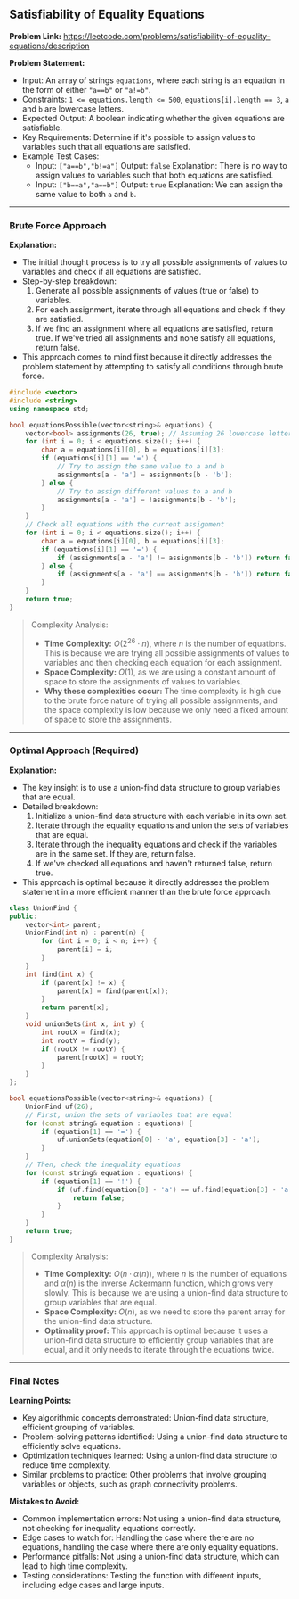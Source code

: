 ## Satisfiability of Equality Equations
**Problem Link:** https://leetcode.com/problems/satisfiability-of-equality-equations/description

**Problem Statement:**
- Input: An array of strings `equations`, where each string is an equation in the form of either `"a==b"` or `"a!=b"`.
- Constraints: `1 <= equations.length <= 500`, `equations[i].length == 3`, `a` and `b` are lowercase letters.
- Expected Output: A boolean indicating whether the given equations are satisfiable.
- Key Requirements: Determine if it's possible to assign values to variables such that all equations are satisfied.
- Example Test Cases:
  - Input: `["a==b","b!=a"]` Output: `false` Explanation: There is no way to assign values to variables such that both equations are satisfied.
  - Input: `["b==a","a==b"]` Output: `true` Explanation: We can assign the same value to both `a` and `b`.

---

### Brute Force Approach

**Explanation:**
- The initial thought process is to try all possible assignments of values to variables and check if all equations are satisfied.
- Step-by-step breakdown:
  1. Generate all possible assignments of values (true or false) to variables.
  2. For each assignment, iterate through all equations and check if they are satisfied.
  3. If we find an assignment where all equations are satisfied, return true. If we've tried all assignments and none satisfy all equations, return false.
- This approach comes to mind first because it directly addresses the problem statement by attempting to satisfy all conditions through brute force.

```cpp
#include <vector>
#include <string>
using namespace std;

bool equationsPossible(vector<string>& equations) {
    vector<bool> assignments(26, true); // Assuming 26 lowercase letters
    for (int i = 0; i < equations.size(); i++) {
        char a = equations[i][0], b = equations[i][3];
        if (equations[i][1] == '=') {
            // Try to assign the same value to a and b
            assignments[a - 'a'] = assignments[b - 'b'];
        } else {
            // Try to assign different values to a and b
            assignments[a - 'a'] = !assignments[b - 'b'];
        }
    }
    // Check all equations with the current assignment
    for (int i = 0; i < equations.size(); i++) {
        char a = equations[i][0], b = equations[i][3];
        if (equations[i][1] == '=') {
            if (assignments[a - 'a'] != assignments[b - 'b']) return false;
        } else {
            if (assignments[a - 'a'] == assignments[b - 'b']) return false;
        }
    }
    return true;
}
```

> Complexity Analysis:
> - **Time Complexity:** $O(2^{26} \cdot n)$, where $n$ is the number of equations. This is because we are trying all possible assignments of values to variables and then checking each equation for each assignment.
> - **Space Complexity:** $O(1)$, as we are using a constant amount of space to store the assignments of values to variables.
> - **Why these complexities occur:** The time complexity is high due to the brute force nature of trying all possible assignments, and the space complexity is low because we only need a fixed amount of space to store the assignments.

---

### Optimal Approach (Required)

**Explanation:**
- The key insight is to use a union-find data structure to group variables that are equal.
- Detailed breakdown:
  1. Initialize a union-find data structure with each variable in its own set.
  2. Iterate through the equality equations and union the sets of variables that are equal.
  3. Iterate through the inequality equations and check if the variables are in the same set. If they are, return false.
  4. If we've checked all equations and haven't returned false, return true.
- This approach is optimal because it directly addresses the problem statement in a more efficient manner than the brute force approach.

```cpp
class UnionFind {
public:
    vector<int> parent;
    UnionFind(int n) : parent(n) {
        for (int i = 0; i < n; i++) {
            parent[i] = i;
        }
    }
    int find(int x) {
        if (parent[x] != x) {
            parent[x] = find(parent[x]);
        }
        return parent[x];
    }
    void unionSets(int x, int y) {
        int rootX = find(x);
        int rootY = find(y);
        if (rootX != rootY) {
            parent[rootX] = rootY;
        }
    }
};

bool equationsPossible(vector<string>& equations) {
    UnionFind uf(26);
    // First, union the sets of variables that are equal
    for (const string& equation : equations) {
        if (equation[1] == '=') {
            uf.unionSets(equation[0] - 'a', equation[3] - 'a');
        }
    }
    // Then, check the inequality equations
    for (const string& equation : equations) {
        if (equation[1] == '!') {
            if (uf.find(equation[0] - 'a') == uf.find(equation[3] - 'a')) {
                return false;
            }
        }
    }
    return true;
}
```

> Complexity Analysis:
> - **Time Complexity:** $O(n \cdot \alpha(n))$, where $n$ is the number of equations and $\alpha(n)$ is the inverse Ackermann function, which grows very slowly. This is because we are using a union-find data structure to group variables that are equal.
> - **Space Complexity:** $O(n)$, as we need to store the parent array for the union-find data structure.
> - **Optimality proof:** This approach is optimal because it uses a union-find data structure to efficiently group variables that are equal, and it only needs to iterate through the equations twice.

---

### Final Notes

**Learning Points:**
- Key algorithmic concepts demonstrated: Union-find data structure, efficient grouping of variables.
- Problem-solving patterns identified: Using a union-find data structure to efficiently solve equations.
- Optimization techniques learned: Using a union-find data structure to reduce time complexity.
- Similar problems to practice: Other problems that involve grouping variables or objects, such as graph connectivity problems.

**Mistakes to Avoid:**
- Common implementation errors: Not using a union-find data structure, not checking for inequality equations correctly.
- Edge cases to watch for: Handling the case where there are no equations, handling the case where there are only equality equations.
- Performance pitfalls: Not using a union-find data structure, which can lead to high time complexity.
- Testing considerations: Testing the function with different inputs, including edge cases and large inputs.